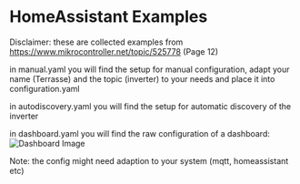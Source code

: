 # HomeAssistant Examples

Disclaimer: these are collected examples from https://www.mikrocontroller.net/topic/525778 (Page 12)

in manual.yaml you will find the setup for manual configuration, adapt your name (Terrasse) and the topic (inverter) to your needs and place it into configuration.yaml

in autodiscovery.yaml you will find the setup for automatic discovery of the inverter

in dashboard.yaml you will find the raw configuration of a dashboard:
![Dashboard Image](https://raw.githubusercontent.com/lumapu/ahoy/main/tools/homeassistant/HomeAssistantDashboardAhoy.png)

Note: the config might need adaption to your system (mqtt, homeassistant etc)
